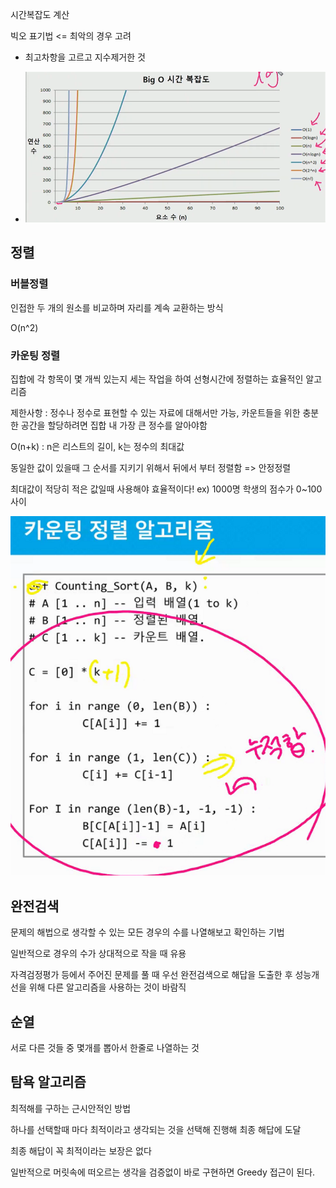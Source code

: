 시간복잡도 계산

빅오 표기법 <= 최악의 경우 고려

- 최고차항을 고르고 지수제거한 것

- ![image-20210208104021950](array1.assets/image-20210208104021950.png)



## 정렬

### 버블정렬

인접한 두 개의 원소를 비교하며 자리를 계속 교환하는 방식

O(n^2)



### 카운팅 정렬

집합에 각 항목이 몇 개씩 있는지 세는 작업을 하여 선형시간에 정렬하는 효율적인 알고리즘

제한사항 : 정수나 정수로 표현할 수 있는 자료에 대해서만 가능, 카운트들을 위한 충분한 공간을 할당하려면 집합 내 가장 큰 정수를 알아야함

O(n+k) : n은 리스트의 길이, k는 정수의 최대값

동일한 값이 있을때 그 순서를 지키기 위해서 뒤에서 부터 정렬함 => 안정정렬

최대값이 적당히 적은 값일때 사용해야 효율적이다! ex) 1000명 학생의 점수가 0~100사이

![image-20210209133511070](array1.assets/image-20210209133511070.png)



## 완전검색

문제의 해법으로 생각할 수 있는 모든 경우의 수를 나열해보고 확인하는 기법

일반적으로 경우의 수가 상대적으로 작을 때 유용

자격검정평가 등에서 주어진 문제를 풀 때 우선 완전검색으로 해답을 도출한 후 성능개선을 위해 다른 알고리즘을 사용하는 것이 바람직



## 순열

서로 다른 것들 중 몇개를 뽑아서 한줄로 나열하는 것



## 탐욕 알고리즘

최적해를 구하는 근시안적인 방법

하나를 선택할때 마다 최적이라고 생각되는 것을 선택해 진행해 최종 해답에 도달

최종 해답이 꼭 최적이라는 보장은 없다

일반적으로 머릿속에 떠오르는 생각을 검증없이 바로 구현하면  Greedy 접근이 된다.





